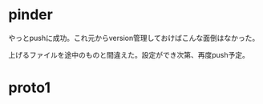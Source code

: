 # pinder  
やっとpushに成功。これ元からversion管理しておけばこんな面倒はなかった。  

上げるファイルを途中のものと間違えた。設定ができ次第、再度push予定。
# proto1
